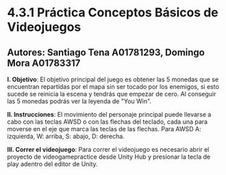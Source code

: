 # 4.3.1 Práctica Conceptos Básicos de Videojuegos

## Autores: Santiago Tena A01781293, Domingo Mora A01783317

**I. Objetivo**:
El objetivo principal del juego es obtener las 5 monedas que se encuentran repartidas por el mapa sin ser tocado por los enemigos, si esto sucede se reinicia la escena y tendrás que empezar de cero. Al conseguir las 5 monedas podrás ver la leyenda de "You Win".

**II. Instrucciones**: El movimiento del personaje principal puede llevarse a cabo con las teclas AWSD o con las flechas del teclado, cada una para moverse en el eje que marca las teclas de las flechas. Para AWSD A: izquierda, W: arriba, S: abajo, D: derecha.

**III. Correr el videojuego**: Para correr el videojuego es necesario abrir el proyecto de videogamepractice desde Unity Hub y presionar la tecla de play adentro del editor de Unity.
